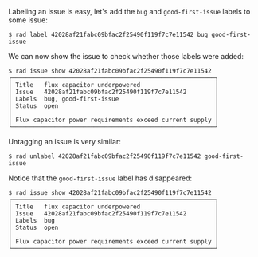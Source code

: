 Labeling an issue is easy, let's add the `bug` and `good-first-issue` labels to
some issue:

```
$ rad label 42028af21fabc09bfac2f25490f119f7c7e11542 bug good-first-issue
```

We can now show the issue to check whether those labels were added:

```
$ rad issue show 42028af21fabc09bfac2f25490f119f7c7e11542
╭─────────────────────────────────────────────────────────╮
│ Title   flux capacitor underpowered                     │
│ Issue   42028af21fabc09bfac2f25490f119f7c7e11542        │
│ Labels  bug, good-first-issue                           │
│ Status  open                                            │
│                                                         │
│ Flux capacitor power requirements exceed current supply │
╰─────────────────────────────────────────────────────────╯
```

Untagging an issue is very similar:

```
$ rad unlabel 42028af21fabc09bfac2f25490f119f7c7e11542 good-first-issue
```

Notice that the `good-first-issue` label has disappeared:

```
$ rad issue show 42028af21fabc09bfac2f25490f119f7c7e11542
╭─────────────────────────────────────────────────────────╮
│ Title   flux capacitor underpowered                     │
│ Issue   42028af21fabc09bfac2f25490f119f7c7e11542        │
│ Labels  bug                                             │
│ Status  open                                            │
│                                                         │
│ Flux capacitor power requirements exceed current supply │
╰─────────────────────────────────────────────────────────╯
```
